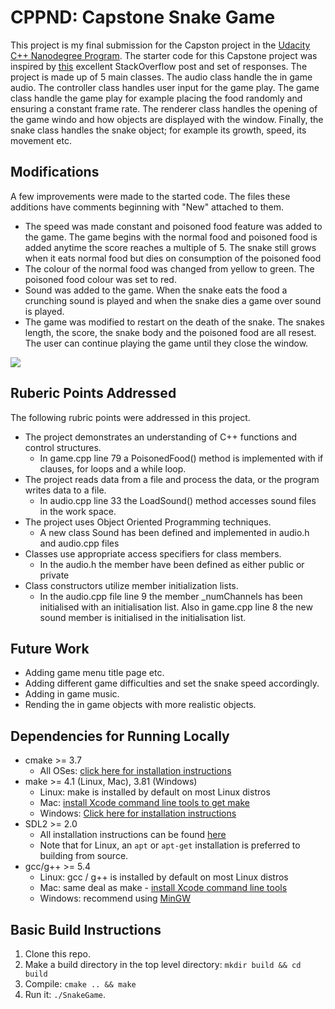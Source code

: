 # CPPND: Capstone Snake Game 

This project is my final submission for the Capston project in the  [Udacity C++ Nanodegree Program](https://www.udacity.com/course/c-plus-plus-nanodegree--nd213). The starter code for this Capstone project was inspired by [this](https://codereview.stackexchange.com/questions/212296/snake-game-in-c-with-sdl) excellent StackOverflow post and set of responses.
The project is made up of 5 main classes. The audio class handle the in game audio. The  controller class handles user input for the game play. The game class handle the game play for example placing the food randomly and ensuring a constant frame rate. The renderer class handles the opening of the game windo and how objects are displayed with the window. Finally, the snake class handles the snake object; for example its growth, speed, its movement etc.

## Modifications
A few improvements were made to the started code. The files these additions have comments beginning with "New" attached to them.
* The speed was made constant and poisoned food feature was added to the game. The game begins with the normal food and poisoned food is added anytime the score reaches a  multiple of 5. The snake still grows when it eats normal food but dies on consumption of the poisoned food
* The colour of the normal food was changed from yellow to green. The poisoned food colour was set to red.
* Sound was added to the game. When the snake eats the food a crunching sound is played and when the snake dies a game over sound is played.
* The game was modified to restart on the death of the snake. The snakes length, the score, the snake body and the poisoned food are all resest. The user can continue playing the game until they close the window.

<img src="snake_game.gif"/>

## Ruberic Points Addressed
The following rubric points were addressed in this project.   
* The project demonstrates an understanding of C++ functions and control structures.
  * In game.cpp line 79 a PoisonedFood() method is implemented with if clauses, for loops and a while loop.   
* The project reads data from a file and process the data, or the program writes data to a file.
  * In audio.cpp line 33 the LoadSound() method accesses sound files in the work space.
* The project uses Object Oriented Programming techniques.
  * A new class Sound has been defined and implemented in audio.h and audio.cpp files
* Classes use appropriate access specifiers for class members.
  * In the audio.h the member have been defined as either public or private
* Class constructors utilize member initialization lists.
  * In the audio.cpp file line 9 the member _numChannels has been initialised with an initialisation list. Also in game.cpp line 8 the new sound member is initialised in the initialisation list.

## Future Work
* Adding game menu title page etc.
* Adding different game difficulties and set the snake speed accordingly.
* Adding in game music.
* Rending the in game objects with more realistic objects.

## Dependencies for Running Locally
* cmake >= 3.7
  * All OSes: [click here for installation instructions](https://cmake.org/install/)
* make >= 4.1 (Linux, Mac), 3.81 (Windows)
  * Linux: make is installed by default on most Linux distros
  * Mac: [install Xcode command line tools to get make](https://developer.apple.com/xcode/features/)
  * Windows: [Click here for installation instructions](http://gnuwin32.sourceforge.net/packages/make.htm)
* SDL2 >= 2.0
  * All installation instructions can be found [here](https://wiki.libsdl.org/Installation)
  * Note that for Linux, an `apt` or `apt-get` installation is preferred to building from source.
* gcc/g++ >= 5.4
  * Linux: gcc / g++ is installed by default on most Linux distros
  * Mac: same deal as make - [install Xcode command line tools](https://developer.apple.com/xcode/features/)
  * Windows: recommend using [MinGW](http://www.mingw.org/)

## Basic Build Instructions

1. Clone this repo.
2. Make a build directory in the top level directory: `mkdir build && cd build`
3. Compile: `cmake .. && make`
4. Run it: `./SnakeGame`.